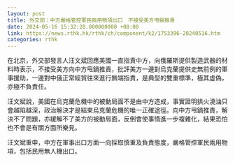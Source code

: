 ```yaml
---
layout: post
title: 外交部：中方嚴格管控軍民兩用物項出口　不接受美方甩鍋推責
date: 2024-05-16 15:32:28.000000000 +08:00
link: https://news.rthk.hk/rthk/ch/component/k2/1753396-20240516.htm
categories: rthk
---
```


在北京，外交部發言人汪文斌回應美國一直指責中方，向俄羅斯提供製造武器的材料時表示，不接受美方向中方甩鍋推責，批評美方一邊對烏克蘭提供史無前例的軍事援助，一邊對中俄正常經貿往來進行無端指責，是典型的雙重標準，極其虛偽，亦極不負責任。

汪文斌說，美國在烏克蘭危機中的被動局面不是由中方造成，事實證明拱火澆油只會越陷越深，政治解決才是結束烏克蘭危機的唯一正確途徑。向中方甩鍋推責，解決不了問題，亦緩解不了美方的被動局面，反倒會使事情進一步複雜化，結果恐怕也不會是有關方面所樂見。

汪文斌重申，中方在軍事出口方面一向採取慎重及負責態度，嚴格管控軍民兩用物項，包括民用無人機出口。
